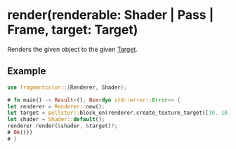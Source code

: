 # render(renderable: Shader | Pass | Frame, target: Target)

Renders the given object to the given [Target](https://fragmentcolor.org/docs/api/target).

## Example

```rust
use fragmentcolor::{Renderer, Shader};

# fn main() -> Result<(), Box<dyn std::error::Error>> {
let renderer = Renderer::new();
let target = pollster::block_on(renderer.create_texture_target([10, 10]))?;
let shader = Shader::default();
renderer.render(&shader, &target)?;
# Ok(())
# }
```
